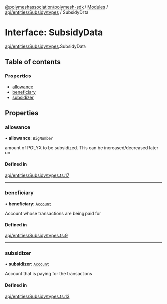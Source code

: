 [@polymeshassociation/polymesh-sdk](../README.md) / [Modules](../modules.md) / [api/entities/Subsidy/types](../modules/api_entities_Subsidy_types.md) / SubsidyData

# Interface: SubsidyData

[api/entities/Subsidy/types](../modules/api_entities_Subsidy_types.md).SubsidyData

## Table of contents

### Properties

- [allowance](api_entities_Subsidy_types.SubsidyData.md#allowance)
- [beneficiary](api_entities_Subsidy_types.SubsidyData.md#beneficiary)
- [subsidizer](api_entities_Subsidy_types.SubsidyData.md#subsidizer)

## Properties

### allowance

• **allowance**: `BigNumber`

amount of POLYX to be subsidized. This can be increased/decreased later on

#### Defined in

[api/entities/Subsidy/types.ts:17](https://github.com/PolymathNetwork/polymesh-sdk/blob/31dfa0dc/src/api/entities/Subsidy/types.ts#L17)

___

### beneficiary

• **beneficiary**: [`Account`](../classes/api_entities_Account.Account.md)

Account whose transactions are being paid for

#### Defined in

[api/entities/Subsidy/types.ts:9](https://github.com/PolymathNetwork/polymesh-sdk/blob/31dfa0dc/src/api/entities/Subsidy/types.ts#L9)

___

### subsidizer

• **subsidizer**: [`Account`](../classes/api_entities_Account.Account.md)

Account that is paying for the transactions

#### Defined in

[api/entities/Subsidy/types.ts:13](https://github.com/PolymathNetwork/polymesh-sdk/blob/31dfa0dc/src/api/entities/Subsidy/types.ts#L13)

